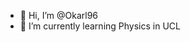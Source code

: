 - 👋 Hi, I’m @Okarl96
- 🌱 I’m currently learning Physics in UCL


<!---
Okarl96/Okarl96 is a ✨ special ✨ repository because its `README.md` (this file) appears on your GitHub profile.
You can click the Preview link to take a look at your changes.
--->

